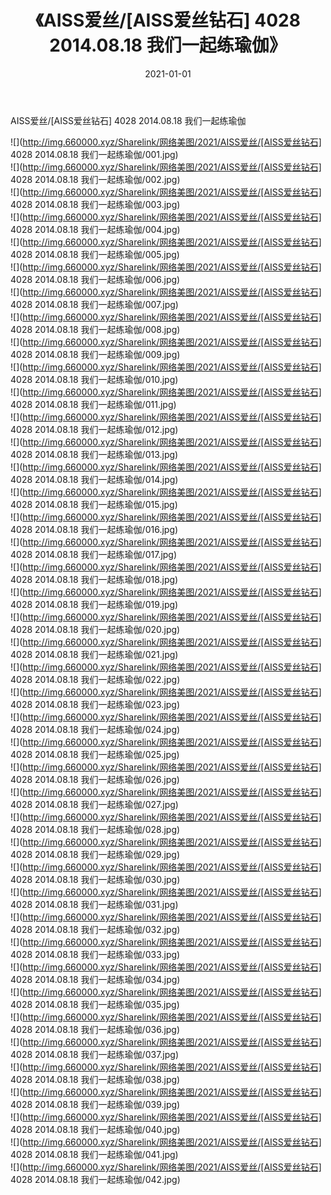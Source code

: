 ﻿---
layout: post
title:  《AISS爱丝/[AISS爱丝钻石] 4028 2014.08.18 我们一起练瑜伽》
date:   2021-01-01
img: http://img.660000.xyz/Sharelink/网络美图/2021/AISS爱丝/[AISS爱丝钻石] 4028 2014.08.18 我们一起练瑜伽/000.jpg
categories: [美女, 清纯, 唯美]
---

AISS爱丝/[AISS爱丝钻石] 4028 2014.08.18 我们一起练瑜伽

 ![](http://img.660000.xyz/Sharelink/网络美图/2021/AISS爱丝/[AISS爱丝钻石] 4028 2014.08.18 我们一起练瑜伽/001.jpg) <br>![](http://img.660000.xyz/Sharelink/网络美图/2021/AISS爱丝/[AISS爱丝钻石] 4028 2014.08.18 我们一起练瑜伽/002.jpg) <br>![](http://img.660000.xyz/Sharelink/网络美图/2021/AISS爱丝/[AISS爱丝钻石] 4028 2014.08.18 我们一起练瑜伽/003.jpg) <br>![](http://img.660000.xyz/Sharelink/网络美图/2021/AISS爱丝/[AISS爱丝钻石] 4028 2014.08.18 我们一起练瑜伽/004.jpg) <br>![](http://img.660000.xyz/Sharelink/网络美图/2021/AISS爱丝/[AISS爱丝钻石] 4028 2014.08.18 我们一起练瑜伽/005.jpg) <br>![](http://img.660000.xyz/Sharelink/网络美图/2021/AISS爱丝/[AISS爱丝钻石] 4028 2014.08.18 我们一起练瑜伽/006.jpg) <br>![](http://img.660000.xyz/Sharelink/网络美图/2021/AISS爱丝/[AISS爱丝钻石] 4028 2014.08.18 我们一起练瑜伽/007.jpg) <br>![](http://img.660000.xyz/Sharelink/网络美图/2021/AISS爱丝/[AISS爱丝钻石] 4028 2014.08.18 我们一起练瑜伽/008.jpg) <br>![](http://img.660000.xyz/Sharelink/网络美图/2021/AISS爱丝/[AISS爱丝钻石] 4028 2014.08.18 我们一起练瑜伽/009.jpg) <br>![](http://img.660000.xyz/Sharelink/网络美图/2021/AISS爱丝/[AISS爱丝钻石] 4028 2014.08.18 我们一起练瑜伽/010.jpg) <br>![](http://img.660000.xyz/Sharelink/网络美图/2021/AISS爱丝/[AISS爱丝钻石] 4028 2014.08.18 我们一起练瑜伽/011.jpg) <br>![](http://img.660000.xyz/Sharelink/网络美图/2021/AISS爱丝/[AISS爱丝钻石] 4028 2014.08.18 我们一起练瑜伽/012.jpg) <br>![](http://img.660000.xyz/Sharelink/网络美图/2021/AISS爱丝/[AISS爱丝钻石] 4028 2014.08.18 我们一起练瑜伽/013.jpg) <br>![](http://img.660000.xyz/Sharelink/网络美图/2021/AISS爱丝/[AISS爱丝钻石] 4028 2014.08.18 我们一起练瑜伽/014.jpg) <br>![](http://img.660000.xyz/Sharelink/网络美图/2021/AISS爱丝/[AISS爱丝钻石] 4028 2014.08.18 我们一起练瑜伽/015.jpg) <br>![](http://img.660000.xyz/Sharelink/网络美图/2021/AISS爱丝/[AISS爱丝钻石] 4028 2014.08.18 我们一起练瑜伽/016.jpg) <br>![](http://img.660000.xyz/Sharelink/网络美图/2021/AISS爱丝/[AISS爱丝钻石] 4028 2014.08.18 我们一起练瑜伽/017.jpg) <br>![](http://img.660000.xyz/Sharelink/网络美图/2021/AISS爱丝/[AISS爱丝钻石] 4028 2014.08.18 我们一起练瑜伽/018.jpg) <br>![](http://img.660000.xyz/Sharelink/网络美图/2021/AISS爱丝/[AISS爱丝钻石] 4028 2014.08.18 我们一起练瑜伽/019.jpg) <br>![](http://img.660000.xyz/Sharelink/网络美图/2021/AISS爱丝/[AISS爱丝钻石] 4028 2014.08.18 我们一起练瑜伽/020.jpg) <br>![](http://img.660000.xyz/Sharelink/网络美图/2021/AISS爱丝/[AISS爱丝钻石] 4028 2014.08.18 我们一起练瑜伽/021.jpg) <br>![](http://img.660000.xyz/Sharelink/网络美图/2021/AISS爱丝/[AISS爱丝钻石] 4028 2014.08.18 我们一起练瑜伽/022.jpg) <br>![](http://img.660000.xyz/Sharelink/网络美图/2021/AISS爱丝/[AISS爱丝钻石] 4028 2014.08.18 我们一起练瑜伽/023.jpg) <br>![](http://img.660000.xyz/Sharelink/网络美图/2021/AISS爱丝/[AISS爱丝钻石] 4028 2014.08.18 我们一起练瑜伽/024.jpg) <br>![](http://img.660000.xyz/Sharelink/网络美图/2021/AISS爱丝/[AISS爱丝钻石] 4028 2014.08.18 我们一起练瑜伽/025.jpg) <br>![](http://img.660000.xyz/Sharelink/网络美图/2021/AISS爱丝/[AISS爱丝钻石] 4028 2014.08.18 我们一起练瑜伽/026.jpg) <br>![](http://img.660000.xyz/Sharelink/网络美图/2021/AISS爱丝/[AISS爱丝钻石] 4028 2014.08.18 我们一起练瑜伽/027.jpg) <br>![](http://img.660000.xyz/Sharelink/网络美图/2021/AISS爱丝/[AISS爱丝钻石] 4028 2014.08.18 我们一起练瑜伽/028.jpg) <br>![](http://img.660000.xyz/Sharelink/网络美图/2021/AISS爱丝/[AISS爱丝钻石] 4028 2014.08.18 我们一起练瑜伽/029.jpg) <br>![](http://img.660000.xyz/Sharelink/网络美图/2021/AISS爱丝/[AISS爱丝钻石] 4028 2014.08.18 我们一起练瑜伽/030.jpg) <br>![](http://img.660000.xyz/Sharelink/网络美图/2021/AISS爱丝/[AISS爱丝钻石] 4028 2014.08.18 我们一起练瑜伽/031.jpg) <br>![](http://img.660000.xyz/Sharelink/网络美图/2021/AISS爱丝/[AISS爱丝钻石] 4028 2014.08.18 我们一起练瑜伽/032.jpg) <br>![](http://img.660000.xyz/Sharelink/网络美图/2021/AISS爱丝/[AISS爱丝钻石] 4028 2014.08.18 我们一起练瑜伽/033.jpg) <br>![](http://img.660000.xyz/Sharelink/网络美图/2021/AISS爱丝/[AISS爱丝钻石] 4028 2014.08.18 我们一起练瑜伽/034.jpg) <br>![](http://img.660000.xyz/Sharelink/网络美图/2021/AISS爱丝/[AISS爱丝钻石] 4028 2014.08.18 我们一起练瑜伽/035.jpg) <br>![](http://img.660000.xyz/Sharelink/网络美图/2021/AISS爱丝/[AISS爱丝钻石] 4028 2014.08.18 我们一起练瑜伽/036.jpg) <br>![](http://img.660000.xyz/Sharelink/网络美图/2021/AISS爱丝/[AISS爱丝钻石] 4028 2014.08.18 我们一起练瑜伽/037.jpg) <br>![](http://img.660000.xyz/Sharelink/网络美图/2021/AISS爱丝/[AISS爱丝钻石] 4028 2014.08.18 我们一起练瑜伽/038.jpg) <br>![](http://img.660000.xyz/Sharelink/网络美图/2021/AISS爱丝/[AISS爱丝钻石] 4028 2014.08.18 我们一起练瑜伽/039.jpg) <br>![](http://img.660000.xyz/Sharelink/网络美图/2021/AISS爱丝/[AISS爱丝钻石] 4028 2014.08.18 我们一起练瑜伽/040.jpg) <br>![](http://img.660000.xyz/Sharelink/网络美图/2021/AISS爱丝/[AISS爱丝钻石] 4028 2014.08.18 我们一起练瑜伽/041.jpg) <br>![](http://img.660000.xyz/Sharelink/网络美图/2021/AISS爱丝/[AISS爱丝钻石] 4028 2014.08.18 我们一起练瑜伽/042.jpg) <br>